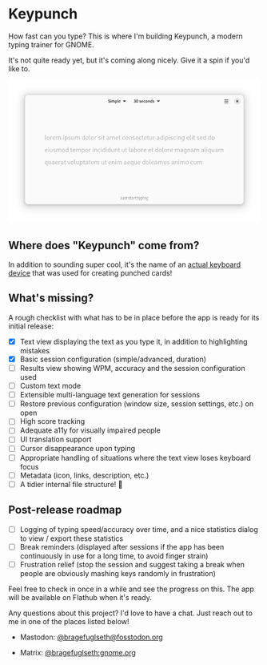 # Keypunch

How fast can you type? This is where I'm building Keypunch, a modern typing trainer for GNOME.

It's not quite ready yet, but it's coming along nicely. Give it a spin if you'd like to.

![screenshot](/data/screenshots/screenshot-1.png)

## Where does "Keypunch" come from?

In addition to sounding super cool, it's the name of an [actual keyboard device](https://en.wikipedia.org/wiki/Keypunch) that was used for creating punched cards!

## What's missing?

A rough checklist with what has to be in place before the app is ready for its initial release:

- [x] Text view displaying the text as you type it, in addition to highlighting mistakes
- [x] Basic session configuration (simple/advanced, duration)
- [ ] Results view showing WPM, accuracy and the session configuration used
- [ ] Custom text mode
- [ ] Extensible multi-language text generation for sessions
- [ ] Restore previous configuration (window size, session settings, etc.) on open
- [ ] High score tracking
- [ ] Adequate a11y for visually impaired people
- [ ] UI translation support
- [ ] Cursor disappearance upon typing
- [ ] Appropriate handling of situations where the text view loses keyboard focus
- [ ] Metadata (icon, links, description, etc.)
- [ ] A tidier internal file structure! 🙂

## Post-release roadmap

- [ ] Logging of typing speed/accuracy over time, and a nice statistics dialog to view / export these statistics
- [ ] Break reminders (displayed after sessions if the app has been continuously in use for a long time, to avoid finger strain)
- [ ] Frustration relief (stop the session and suggest taking a break when people are obviously mashing keys randomly in frustration)

Feel free to check in once in a while and see the progress on this. The app will be available on Flathub when it's ready.

Any questions about this project? I'd love to have a chat. Just reach out to me in one of the places listed below!

- Mastodon: [@bragefuglseth@fosstodon.org](https://fosstodon.org/@bragefuglseth)

- Matrix: [@bragefuglseth:gnome.org](https://matrix.to/#/@bragefuglseth:gnome.org)
